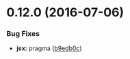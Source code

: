 <a name="0.12.0"></a>
# 0.12.0 (2016-07-06)


### Bug Fixes

* **jsx:** pragma ([b9edb0c](https://aui-team-bot/https://bitbucket.org/atlassian/atlaskit/commits/b9edb0c))



